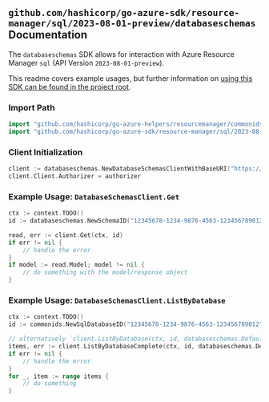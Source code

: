 
## `github.com/hashicorp/go-azure-sdk/resource-manager/sql/2023-08-01-preview/databaseschemas` Documentation

The `databaseschemas` SDK allows for interaction with Azure Resource Manager `sql` (API Version `2023-08-01-preview`).

This readme covers example usages, but further information on [using this SDK can be found in the project root](https://github.com/hashicorp/go-azure-sdk/tree/main/docs).

### Import Path

```go
import "github.com/hashicorp/go-azure-helpers/resourcemanager/commonids"
import "github.com/hashicorp/go-azure-sdk/resource-manager/sql/2023-08-01-preview/databaseschemas"
```


### Client Initialization

```go
client := databaseschemas.NewDatabaseSchemasClientWithBaseURI("https://management.azure.com")
client.Client.Authorizer = authorizer
```


### Example Usage: `DatabaseSchemasClient.Get`

```go
ctx := context.TODO()
id := databaseschemas.NewSchemaID("12345678-1234-9876-4563-123456789012", "example-resource-group", "serverName", "databaseName", "schemaName")

read, err := client.Get(ctx, id)
if err != nil {
	// handle the error
}
if model := read.Model; model != nil {
	// do something with the model/response object
}
```


### Example Usage: `DatabaseSchemasClient.ListByDatabase`

```go
ctx := context.TODO()
id := commonids.NewSqlDatabaseID("12345678-1234-9876-4563-123456789012", "example-resource-group", "serverName", "databaseName")

// alternatively `client.ListByDatabase(ctx, id, databaseschemas.DefaultListByDatabaseOperationOptions())` can be used to do batched pagination
items, err := client.ListByDatabaseComplete(ctx, id, databaseschemas.DefaultListByDatabaseOperationOptions())
if err != nil {
	// handle the error
}
for _, item := range items {
	// do something
}
```
